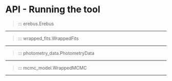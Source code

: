 # API - Running the tool

> ::: erebus.Erebus

---

> ::: wrapped_fits.WrappedFits

---

> ::: photometry_data.PhotometryData

---

> ::: mcmc_model.WrappedMCMC

---
